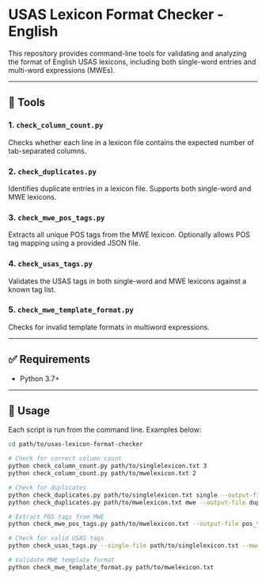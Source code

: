 # USAS Lexicon Format Checker - English

This repository provides command-line tools for validating and analyzing the format of English USAS lexicons, including both single-word entries and multi-word expressions (MWEs).

---

## 📁 Tools

### 1. `check_column_count.py`
Checks whether each line in a lexicon file contains the expected number of tab-separated columns.

### 2. `check_duplicates.py`
Identifies duplicate entries in a lexicon file. Supports both single-word and MWE lexicons.

### 3. `check_mwe_pos_tags.py`
Extracts all unique POS tags from the MWE lexicon. Optionally allows POS tag mapping using a provided JSON file.

### 4. `check_usas_tags.py`
Validates the USAS tags in both single-word and MWE lexicons against a known tag list.

### 5. `check_mwe_template_format.py`
Checks for invalid template formats in multiword expressions.

---

## ✅ Requirements
- Python 3.7+

---

## 🚀 Usage
Each script is run from the command line. Examples below:

```bash
cd path/to/usas-lexicon-format-checker

# Check for correct column count
python check_column_count.py path/to/singlelexicon.txt 3
python check_column_count.py path/to/mwelexicon.txt 2

# Check for duplicates
python check_duplicates.py path/to/singlelexicon.txt single --output-file dup_single.tsv
python check_duplicates.py path/to/mwelexicon.txt mwe --output-file dup_mwe.tsv

# Extract POS tags from MWE
python check_mwe_pos_tags.py path/to/mwelexicon.txt --output-file pos_tags_mwe.tsv

# Check for valid USAS tags
python check_usas_tags.py --single-file path/to/singlelexicon.txt --mwe-file path/to/mwelexicon.txt --tag-list usas_tagset.txt

# Validate MWE template format
python check_mwe_template_format.py path/to/mwelexicon.txt
```
